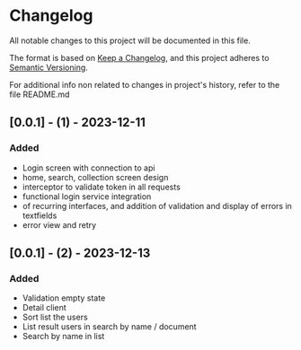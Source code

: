 # Changelog

All notable changes to this project will be documented in this file.

The format is based on [Keep a Changelog](https://keepachangelog.com/en/1.0.0/),
and this project adheres to [Semantic Versioning](https://semver.org/spec/v2.0.0.html).

For additional info non related to changes in project's history, refer to the file README.md

## [0.0.1] - (1) - 2023-12-11
### Added
- Login screen with connection to api
- home, search, collection screen design
- interceptor to validate token in all requests
- functional login service integration
- of recurring interfaces, and addition of validation and display of errors in textfields
- error view and retry

## [0.0.1] - (2) - 2023-12-13
### Added
- Validation empty state
- Detail client
- Sort list the users
- List result users in search by name / document 
- Search by name in list